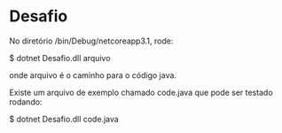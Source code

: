 # Desafio
No diretório /bin/Debug/netcoreapp3.1, rode:

 $ dotnet Desafio.dll arquivo
  
 onde arquivo é o caminho para o código java.

Existe um arquivo de exemplo chamado code.java que pode ser testado rodando:

 $ dotnet Desafio.dll code.java
